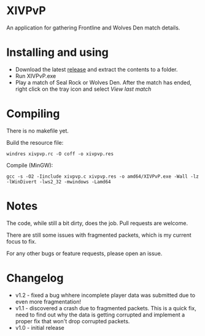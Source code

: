 # XIVPvP

An application for gathering Frontline and Wolves Den match details.

# Installing and using

- Download the latest [release](https://github.com/XIVPvP/XIVPvP/releases) and extract the contents to a folder. 
- Run XIVPvP.exe
- Play a match of Seal Rock or Wolves Den. After the match has ended, right click on the tray icon and select *View last match*

# Compiling

There is no makefile yet.

Build the resource file:

    windres xivpvp.rc -O coff -o xivpvp.res

Compile (MinGW):

    gcc -s -O2 -Iinclude xivpvp.c xivpvp.res -o amd64/XIVPvP.exe -Wall -lz -lWinDivert -lws2_32 -mwindows -Lamd64

# Notes

The code, while still a bit dirty, does the job. Pull requests are welcome.

There are still some issues with fragmented packets, which is my current focus to fix.

For any other bugs or feature requests, please open an issue.

# Changelog
- v1.2 - fixed a bug whhere incomplete player data was submitted due to even more fragmentation!
- v1.1 - discovered a crash due to fragmented packets. This is a quick fix, need to find out why the data is getting corrupted and implement a proper fix that won't drop corrupted packets.
- v1.0 - initial release